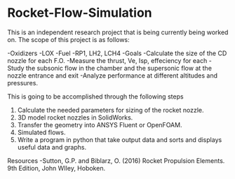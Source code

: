 # Rocket-Flow-Simulation

This is an independent research project that is being currently being worked on.
The scope of this project is as follows:

-Oxidizers
  -LOX
-Fuel
  -RP1, LH2, LCH4
-Goals
  -Calculate the size of the CD nozzle for each F.O.
  -Measure the thrust, Ve, Isp, effeciency for each
  -Study the subsonic flow in the chamber and the supersonic flow at the nozzle entrance and exit
  -Analyze performance at different altitudes and pressures.

This is going to be accomplished through the following steps
1. Calculate the needed parameters for sizing of the rocket nozzle.
2. 3D model rocket nozzles in SolidWorks.
3. Transfer the geometry into ANSYS Fluent or OpenFOAM.
4. Simulated flows.
5. Write a program in python that take output data and sorts and displays useful data and graphs.

Resources
-Sutton, G.P. and Biblarz, O. (2016) Rocket Propulsion Elements. 9th Edition, John WIley, Hoboken.
